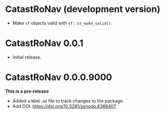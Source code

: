 # CatastRoNav (development version)

-   Make `sf` objects valid with `sf::st_make_valid()`.

# CatastRoNav 0.0.1

-   Initial release.

# CatastRoNav 0.0.0.9000

**This is a pre-release**

-   Added a `NEWS.md` file to track changes to the package.
-   Add DOI: <https://doi.org/10.5281/zenodo.6366407>
